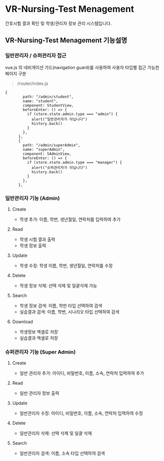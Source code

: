 # VR-Nursing-Test Menagement

간호시험  결과 확인 및 학생/관리자 정보 관리 시스템입니다. 


## VR-Nursing-Test Menagement 기능설명

### 일반관리자 / 슈퍼관리자 접근
vue.js 의 네비게이션 가드(navigation guard)를 사용하여 사용자 타입별 접근 가능한 페이지 구분

> /router/index.js
```
{
        path: "/admin/student",
        name: "student",
        component: StudentView,
        beforeEnter: () => {
          if (store.state.admin.type === "admin") {
            alert("일반관리자가 아닙니다")
            history.back()
          }
        },
      },
      {
        path: "/admin/superAdmin",
        name: "superAdmin",
        component: SAdminView,
        beforeEnter: () => {
          if (store.state.admin.type === "manager") {
            alert("슈퍼관리자가 아닙니다")
            history.back()
          }
        },
      },
```

### 일반관리자 기능 (Admin)
1. Create
    - 학생 추가: 이름, 학번, 생년월일, 연락처를 입력하여 추가

2. Read
    - 학생 시험 결과 출력
    - 학생 정보 출력

3. Update
    - 학생 수정: 학생 이름, 학번, 생년월일, 연락처를 수정
    
4. Delete
    - 학생 정보 삭제: 선택 삭제 및 일괄삭제 가능

5. Search
    - 학생 정보 검색: 이름, 학번 타입 선택하여 검색
    - 실습결과 검색: 이름, 학번, 시나리오 타입 선택하여 검색

6. Download 
    - 학생정보 엑셀로 저장
    - 실습결과 엑셀로 저장

### 슈퍼관리자 기능 (Super Admin)
1. Create
    - 일반 관리자 추가: 아이디, 비밀번호, 이름, 소속, 연락처 입력하여 추가

2. Read
    - 일반 관리자 정보 출력

3. Update
    - 일반관리자 수정: 아이디, 비밀번호, 이름, 소속, 연락처 입력하여 수정

4. Delete
     - 일반관리자 삭제: 선택 삭제 및 일괄 삭제 

5. Search
    - 일반관리자 검색: 이름, 소속 타입 선택하여 검색
